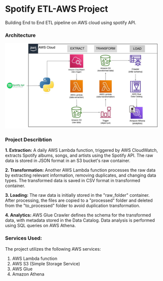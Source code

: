 # Spotify ETL-AWS Project
Building End to End ETL pipeline on AWS cloud using spotify API.

### Architecture
![architecture-diagram](https://github.com/Mina2kamel/-Spotify-ETL-Project/blob/main/Project%20Archicture.JPG)

### Project Describtion

**1. Extraction:** A daily AWS Lambda function, triggered by AWS CloudWatch, extracts Spotify albums, songs, and artists using the Spotify API. The raw data is stored in JSON format in an S3 bucket's raw container.

**2. Transformation:** Another AWS Lambda function processes the raw data by extracting relevant information, removing duplicates, and changing data types. The transformed data is saved in CSV format in transformed container.

**3. Loading:** The raw data is initially stored in the "raw_folder" container. After processing, the files are copied to a "processed" folder and deleted from the "to_processed" folder to avoid duplication transformation.

**4. Analytics:** AWS Glue Crawler defines the schema for the transformed data, with metadata stored in the Data Catalog. Data analysis is performed using SQL queries on AWS Athena.

### Services Used:

The project utilizes the following AWS services:

1. AWS Lambda function
3. AWS S3 (Simple Storage Service)
5. AWS Glue
6. Amazon Athena
